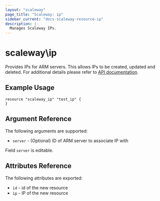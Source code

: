 ```yaml
---
layout: "scaleway"
page_title: "Scaleway: ip"
sidebar_current: "docs-scaleway-resource-ip"
description: |-
  Manages Scaleway IPs.
---
```


# scaleway\ip

Provides IPs for ARM servers. This allows IPs to be created, updated and deleted.
For additional details please refer to [API documentation](https://developer.scaleway.com/#ips).

## Example Usage

```
resource "scaleway_ip" "test_ip" {
}
```

## Argument Reference

The following arguments are supported:

* `server` - (Optional) ID of ARM server to associate IP with

Field `server` is editable.

## Attributes Reference

The following attributes are exported:

* `id` - id of the new resource
* `ip` - IP of the new resource
